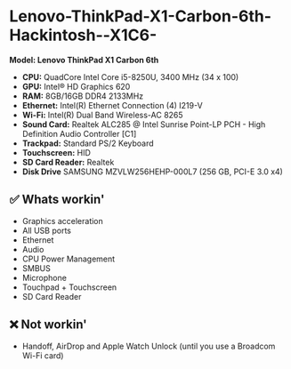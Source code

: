 # Lenovo-ThinkPad-X1-Carbon-6th-Hackintosh--X1C6-

**Model: Lenovo ThinkPad X1 Carbon 6th**
- **CPU:** QuadCore Intel Core i5-8250U, 3400 MHz (34 x 100)
- **GPU:** Intel® HD Graphics 620
- **RAM:** 8GB/16GB DDR4 2133MHz
- **Ethernet:** Intel(R) Ethernet Connection (4) I219-V
- **Wi-Fi:** 	Intel(R) Dual Band Wireless-AC 8265
- **Sound Card:** Realtek ALC285 @ Intel Sunrise Point-LP PCH - High Definition Audio Controller [C1]
- **Trackpad:** Standard PS/2 Keyboard
- **Touchscreen:** HID
- **SD Card Reader:** Realtek
- **Disk Drive** SAMSUNG MZVLW256HEHP-000L7 (256 GB, PCI-E 3.0 x4)

## ✅ Whats workin'
* Graphics acceleration
* All USB ports
* Ethernet
* Audio 
* CPU Power Management
* SMBUS
* Microphone
* Touchpad + Touchscreen
* SD Card Reader

## ❌ Not workin'
* Handoff, AirDrop and Apple Watch Unlock (until you use a Broadcom Wi-Fi card)
